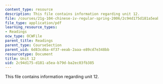 ```yaml
---
content_type: resource
description: This file contains information regarding unit 12.
file: /courses/21g-104-chinese-iv-regular-spring-2006/2c94d175d181a5eab79dba2ec03fb385_MIT21G_104S06_unit12.pdf
file_type: application/pdf
learning_resource_types:
- Readings
ocw_type: OCWFile
parent_title: Readings
parent_type: CourseSection
parent_uid: 6d83cd6a-4f37-eeab-2aaa-e89cd7e348bb
resourcetype: Document
title: Unit 12
uid: 2c94d175-d181-a5ea-b79d-ba2ec03fb385
---
```

This file contains information regarding unit 12.

